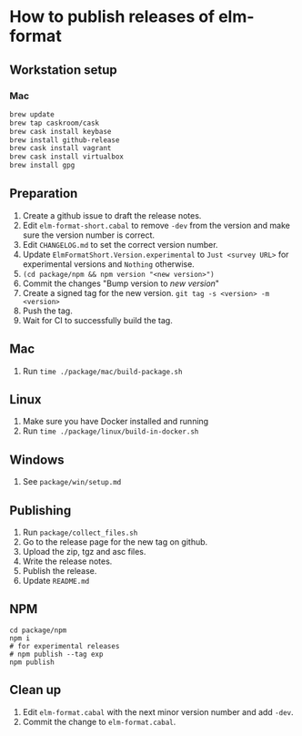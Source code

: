 # How to publish releases of elm-format


## Workstation setup

### Mac

```bash
brew update
brew tap caskroom/cask
brew cask install keybase
brew install github-release
brew cask install vagrant
brew cask install virtualbox
brew install gpg
```


## Preparation

1. Create a github issue to draft the release notes.
1. Edit `elm-format-short.cabal` to remove `-dev` from the version and make sure the version number is correct.
1. Edit `CHANGELOG.md` to set the correct version number.
1. Update `ElmFormatShort.Version.experimental` to `Just <survey URL>` for experimental versions and `Nothing` otherwise.
1. `(cd package/npm && npm version "<new version>")`
1. Commit the changes "Bump version to *new version*"
1. Create a signed tag for the new version. `git tag -s <version> -m <version>`
1. Push the tag.
1. Wait for CI to successfully build the tag.


## Mac

1. Run `time ./package/mac/build-package.sh`


## Linux

1. Make sure you have Docker installed and running
1. Run `time ./package/linux/build-in-docker.sh`


## Windows

1. See `package/win/setup.md`


## Publishing

1. Run `package/collect_files.sh`
1. Go to the release page for the new tag on github.
1. Upload the zip, tgz and asc files.
1. Write the release notes.
1. Publish the release.
1. Update `README.md`


## NPM

```
cd package/npm
npm i
# for experimental releases
# npm publish --tag exp
npm publish
```


## Clean up

1. Edit `elm-format.cabal` with the next minor version number and add `-dev`.
1. Commit the change to `elm-format.cabal`.
